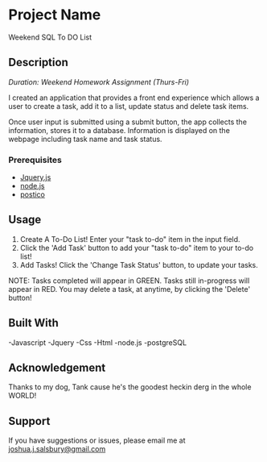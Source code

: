 
# Project Name
Weekend SQL To DO List

## Description
_Duration: Weekend Homework Assignment (Thurs-Fri)_

I created an application that provides a front end experience which allows a user to create a task, add it to a list, update status and delete task items.

Once user input is submitted using a submit button, the app collects the information, stores it to a database. Information is displayed on the webpage including task name and task status.

### Prerequisites

- [Jquery.js](https://jquery.com/)
- [node.js](https://nodejs.org/en/)
- [postico](https://eggerapps.at/postico/)

## Usage
1. Create A To-Do List! Enter your "task to-do" item in the input field.
3. Click the 'Add Task' button to add your "task to-do" item to your to-do list!
4. Add Tasks! Click the 'Change Task Status' button, to update your tasks.

NOTE:
Tasks completed will appear in GREEN.
Tasks still in-progress will appear in RED.
You may delete a task, at anytime, by clicking the 'Delete' button!


## Built With

-Javascript
-Jquery
-Css
-Html
-node.js
-postgreSQL

## Acknowledgement
Thanks to my dog, Tank cause he's the goodest heckin derg in the whole WORLD! 

## Support
If you have suggestions or issues, please email me at [joshua.j.salsbury@gmail.com](www.google.com)
